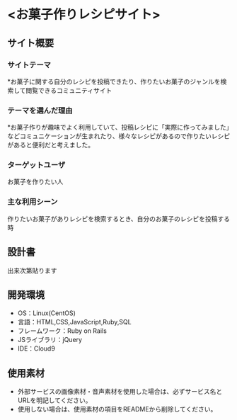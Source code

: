 # <お菓子作りレシピサイト>

## サイト概要
### サイトテーマ
*お菓子に関する自分のレシピを投稿できたり、作りたいお菓子のジャンルを検索して閲覧できるコミュニティサイト

### テーマを選んだ理由
*お菓子作りが趣味でよく利用していて、投稿レシピに「実際に作ってみました」などコミュニケーションが生まれたり、様々なレシピがあるので作りたいレシピがあると便利だと考えました。

### ターゲットユーザ
お菓子を作りたい人

### 主な利用シーン
作りたいお菓子がありレシピを検索するとき、自分のお菓子のレシピを投稿する時


## 設計書
出来次第貼ります



## 開発環境
- OS：Linux(CentOS)
- 言語：HTML,CSS,JavaScript,Ruby,SQL
- フレームワーク：Ruby on Rails
- JSライブラリ：jQuery
- IDE：Cloud9

## 使用素材
- 外部サービスの画像素材・音声素材を使用した場合は、必ずサービス名とURLを明記してください。
- 使用しない場合は、使用素材の項目をREADMEから削除してください。